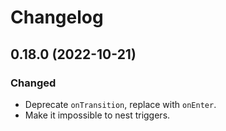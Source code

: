 # Changelog

## 0.18.0 (2022-10-21)

### Changed
- Deprecate `onTransition`, replace with `onEnter`.
- Make it impossible to nest triggers.
